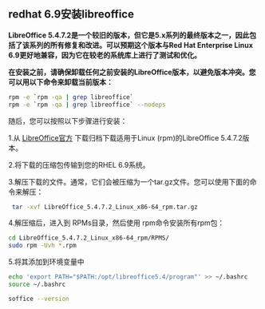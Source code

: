 ## redhat 6.9安装libreoffice

**LibreOffice 5.4.7.2是一个较旧的版本，但它是5.x系列的最终版本之一，因此包括了该系列的所有修复和改进。可以预期这个版本与Red Hat Enterprise Linux 6.9更好地兼容，因为它在较老的系统库上进行了测试和优化。**

**在安装之前，请确保卸载任何之前安装的LibreOffice版本，以避免版本冲突。您可以用以下命令来卸载当前版本：**

```bash
rpm -e `rpm -qa | grep libreoffice`
rpm -e `rpm -qa | grep libreoffice` --nodeps
```

随后，您可以按照以下步骤进行安装：

1.从 [LibreOffice官方](https://downloadarchive.documentfoundation.org/libreoffice/old/5.4.7.2/)  下载归档下载适用于Linux (rpm)的LibreOffice 5.4.7.2版本。

2.将下载的压缩包传输到您的RHEL 6.9系统。

3.解压下载的文件。通常，它们会被压缩为一个tar.gz文件。您可以使用下面的命令来解压：

```bash
 tar -xvf LibreOffice_5.4.7.2_Linux_x86-64_rpm.tar.gz
```

4.解压缩后，进入到 RPMs目录，然后使用 rpm命令安装所有rpm包：

```bash
cd LibreOffice_5.4.7.2_Linux_x86-64_rpm/RPMS/
sudo rpm -Uvh *.rpm
```

5.将其添加到环境变量中

```bash
echo 'export PATH="$PATH:/opt/libreoffice5.4/program"' >> ~/.bashrc
source ~/.bashrc

soffice --version
```

